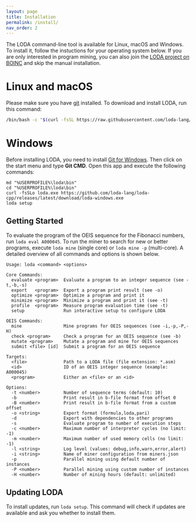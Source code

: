 ```yaml
---
layout: page
title: Installation
permalink: /install/
nav_order: 2
---
```


The LODA command-line tool is available for Linux, macOS and Windows. To install it, follow the instuctions for your operating system below. If you are only interested in program mining, you can also join the [LODA project on BOINC](https://boinc.loda-lang.org/loda/) and skip the manual installation.

# Linux and macOS

Please make sure you have [git](https://git-scm.com/) installed.
To download and install LODA, run this command:

```bash
/bin/bash -c "$(curl -fsSL https://raw.githubusercontent.com/loda-lang/loda-cpp/main/install.sh)"
```

# Windows

Before installing LODA, you need to install [Git for Windows](https://git-scm.com/download/win). Then click on the start menu and type **Git CMD**. Open this app and execute the following commands:

```
md "%USERPROFILE%\loda\bin"
cd "%USERPROFILE%\loda\bin"
curl -fsSLo loda.exe https://github.com/loda-lang/loda-cpp/releases/latest/download/loda-windows.exe
loda setup
```

## Getting Started

To evaluate the program of the OEIS sequence for the Fibonacci numbers, run `loda eval A000045`.
To run the miner to search for new or better programs, execute `loda mine` (single core) or `loda mine -p` (multi-core). A detailed overview of all commands and options is shown below.

```
Usage: loda <command> <options>

Core Commands:
  evaluate <program>  Evaluate a program to an integer sequence (see -t,-b,-s)
  export   <program>  Export a program print result (see -o)
  optimize <program>  Optimize a program and print it
  minimize <program>  Minimize a program and print it (see -t)
  profile  <program>  Measure program evaluation time (see -t)
  setup               Run interactive setup to configure LODA

OEIS Commands:
  mine                Mine programs for OEIS sequences (see -i,-p,-P,-H)
  check <program>     Check a program for an OEIS sequence (see -b)
  mutate <program>    Mutate a program and mine for OEIS sequences
  submit <file> [id]  Submit a program for an OEIS sequence

Targets:
  <file>              Path to a LODA file (file extension: *.asm)
  <id>                ID of an OEIS integer sequence (example: A000045)
  <program>           Either an <file> or an <id>

Options:
  -t <number>         Number of sequence terms (default: 10)
  -b                  Print result in b-file format from offset 0
  -B <number>         Print result in b-file format from a custom offset
  -o <string>         Export format (formula,loda,pari)
  -d                  Export with dependencies to other programs
  -s                  Evaluate program to number of execution steps
  -c <number>         Maximum number of interpreter cycles (no limit: -1)
  -m <number>         Maximum number of used memory cells (no limit: -1)
  -l <string>         Log level (values: debug,info,warn,error,alert)
  -i <string>         Name of miner configuration from miners.json
  -p                  Parallel mining using default number of instances
  -P <number>         Parallel mining using custom number of instances
  -H <number>         Number of mining hours (default: unlimited)
```

## Updating LODA

To install updates, run `loda setup`. This command will check if updates are available and ask you whether to install them.
